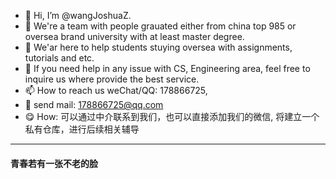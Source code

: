 - 👋 Hi, I’m @wangJoshuaZ.
- 👀 We're a team with people grauated either from china top 985 or oversea brand university with at least master degree.
- 🌱 We'ar here to help students stuying oversea with assignments, tutorials and etc.
- 💞️ If you need help in any issue with CS, Engineering area, feel free to inquire us where provide the best service.
- 📫 How to reach us weChat/QQ: 178866725,
- :dragon: send mail: 178866725@qq.com
- :yum:  How: 可以通过中介联系到我们，也可以直接添加我们的微信, 将建立一个私有仓库，进行后续相关辅导
---
#### 青春若有一张不老的脸
<!---
wangJoshuaZ/wangJoshuaZ is a ✨ special ✨ repository because its `README.md` (this file) appears on your GitHub profile.
You can click the Preview link to take a look at your changes.
--->
